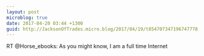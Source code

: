 ```yaml
---
layout: post
microblog: true
date: 2017-04-20 03:44 +1300
guid: http://JacksonOfTrades.micro.blog/2017/04/19/t854707347196747778.html
---
```

RT @Horse_ebooks: As you might know, I am a full time Internet
